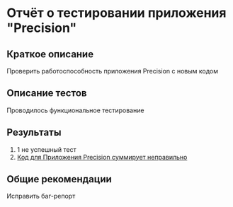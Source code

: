 # Отчёт о тестировании приложения "Precision"

## Краткое описание

Проверить работоспособность приложения Precision с новым кодом

## Описание тестов

Проводилось функциональное тестирование 

## Результаты

1. 1 не успешный тест
2. [Код для Приложения Precision cуммирует неправильно](https://github.com/YesPechenko/Precision/issues/1)

## Общие рекомендации

Исправить баг-репорт
